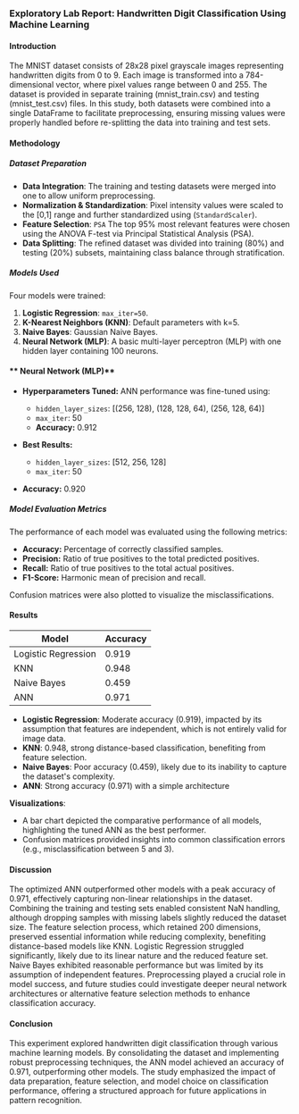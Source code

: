 ### Exploratory Lab Report: Handwritten Digit Classification Using Machine Learning

#### Introduction
The MNIST dataset consists of 28x28 pixel grayscale images representing handwritten digits from 0 to 9. Each image is transformed into a 784-dimensional vector, where pixel values range between 0 and 255. The dataset is provided in separate training (mnist_train.csv) and testing (mnist_test.csv) files. In this study, both datasets were combined into a single DataFrame to facilitate preprocessing, ensuring missing values were properly handled before re-splitting the data into training and test sets.

#### Methodology
##### Dataset Preparation
- **Data Integration**: The training and testing datasets were merged into one to allow uniform preprocessing.
- **Normalization & Standardization**: Pixel intensity values were scaled to the [0,1] range and further standardized using (`StandardScaler`).
- **Feature Selection**: `PSA` The top 95% most relevant features were chosen using the ANOVA F-test via Principal Statistical Analysis (PSA).
- **Data Splitting**: The refined dataset was divided into training (80%) and testing (20%) subsets, maintaining class balance through stratification.

##### Models Used
Four models were trained:
1. **Logistic Regression**: `max_iter=50`.
2. **K-Nearest Neighbors (KNN)**: Default parameters with k=5.
3. **Naive Bayes**: Gaussian Naive Bayes.
4. **Neural Network (MLP)**: A basic multi-layer perceptron (MLP) with one hidden layer containing 100 neurons.

#### ** Neural Network (MLP)**
- **Hyperparameters Tuned:**
ANN performance was fine-tuned using:
  - `hidden_layer_sizes`: [(256, 128), (128, 128, 64), (256, 128, 64)]
  - `max_iter`: 50
  - **Accuracy:** 0.912

- **Best Results:**
  - `hidden_layer_sizes`: [512, 256, 128]
  - `max_iter`: 50
- **Accuracy:** 0.920

##### Model Evaluation Metrics
The performance of each model was evaluated using the following metrics:
- **Accuracy:** Percentage of correctly classified samples.
- **Precision:** Ratio of true positives to the total predicted positives.
- **Recall:** Ratio of true positives to the total actual positives.
- **F1-Score:** Harmonic mean of precision and recall.

Confusion matrices were also plotted to visualize the misclassifications.

#### Results
| Model                      | Accuracy  |
|----------------------------|-----------|
| Logistic Regression        | 0.919     |
| KNN                        | 0.948     |
| Naive Bayes                | 0.459     |
| ANN                        | 0.971     |

- **Logistic Regression**: Moderate accuracy (0.919), impacted by its assumption that features are independent, which is not entirely valid for image data.
- **KNN**: 0.948, strong distance-based classification, benefiting from feature selection.
- **Naive Bayes**: Poor accuracy (0.459), likely due to its inability to capture the dataset's complexity.
- **ANN**: Strong accuracy (0.971) with a simple architecture

**Visualizations**:
- A bar chart depicted the comparative performance of all models, highlighting the tuned ANN as the best performer.
- Confusion matrices provided insights into common classification errors (e.g., misclassification between 5 and 3).

#### Discussion
The optimized ANN outperformed other models with a peak accuracy of 0.971, effectively capturing non-linear relationships in the dataset. Combining the training and testing sets enabled consistent NaN handling, although dropping samples with missing labels slightly reduced the dataset size. The feature selection process, which retained 200 dimensions, preserved essential information while reducing complexity, benefiting distance-based models like KNN. Logistic Regression struggled significantly, likely due to its linear nature and the reduced feature set. Naive Bayes exhibited reasonable performance but was limited by its assumption of independent features. Preprocessing played a crucial role in model success, and future studies could investigate deeper neural network architectures or alternative feature selection methods to enhance classification accuracy.

#### Conclusion
This experiment explored handwritten digit classification through various machine learning models. By consolidating the dataset and implementing robust preprocessing techniques, the ANN model achieved an accuracy of 0.971, outperforming other models. The study emphasized the impact of data preparation, feature selection, and model choice on classification performance, offering a structured approach for future applications in pattern recognition.